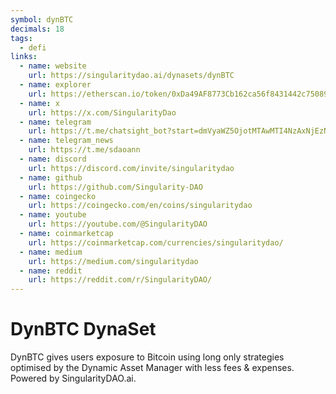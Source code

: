 ```yaml
---
symbol: dynBTC
decimals: 18
tags:
  - defi
links:
  - name: website
    url: https://singularitydao.ai/dynasets/dynBTC
  - name: explorer
    url: https://etherscan.io/token/0xDa49AF8773Cb162ca56f8431442c750896F8C87A
  - name: x
    url: https://x.com/SingularityDao
  - name: telegram
    url: https://t.me/chatsight_bot?start=dmVyaWZ5OjotMTAwMTI4NzAxNjEzNw==
  - name: telegram_news
    url: https://t.me/sdaoann
  - name: discord
    url: https://discord.com/invite/singularitydao
  - name: github
    url: https://github.com/Singularity-DAO
  - name: coingecko
    url: https://coingecko.com/en/coins/singularitydao
  - name: youtube
    url: https://youtube.com/@SingularityDAO
  - name: coinmarketcap
    url: https://coinmarketcap.com/currencies/singularitydao/
  - name: medium
    url: https://medium.com/singularitydao
  - name: reddit
    url: https://reddit.com/r/SingularityDAO/
---
```


# DynBTC DynaSet

DynBTC gives users exposure to Bitcoin using long only strategies optimised by the Dynamic Asset Manager with less fees & expenses. Powered by SingularityDAO.ai.
